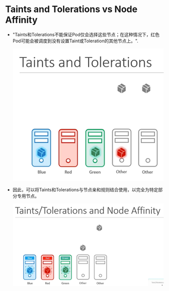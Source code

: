 # Taints and Tolerations vs Node Affinity

- "Taints和Tolerations不能保证Pod仅会选择这些节点；在这种情况下，红色Pod可能会被调度到没有设置Taint或Toleration的其他节点上。".
  
  ![tn-na](../../images/tn-na.PNG)
  
 
- 因此，可以将Taints和Tolerations与节点亲和规则结合使用，以完全为特定部分专用节点。

  ![tn-nsa](../../images/tn-nsa.png)

